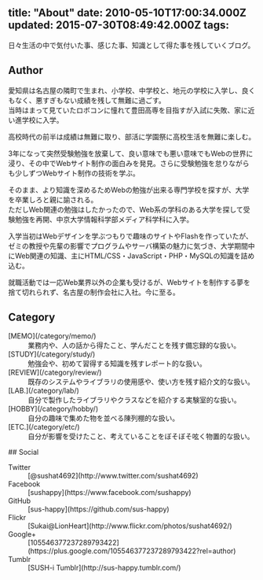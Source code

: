 title: "About"
date: 2010-05-10T17:00:34.000Z
updated: 2015-07-30T08:49:42.000Z
tags: 
---


日々生活の中で気付いた事、感じた事、知識として得た事を残していくブログ。


## Author

愛知県は名古屋の隣町で生まれ、小学校、中学校と、地元の学校に入学し、良くもなく、悪すぎもない成績を残して無難に過ごす。  
 当時はまって見ていたロボコンに憧れて豊田高専を目指すが入試に失敗、家に近い進学校に入学。

高校時代の前半は成績は無難に取り、部活に学園祭に高校生活を無難に楽しむ。

3年になって突然受験勉強を放棄して、良い意味でも悪い意味でもWebの世界に浸り、その中でWebサイト制作の面白みを発見。さらに受験勉強を怠りながらも少しずつWebサイト制作の技術を学ぶ。

そのまま、より知識を深めるためWebの勉強が出来る専門学校を探すが、大学を卒業しろと親に諭される。  
 ただしWeb関連の勉強はしたかったので、Web系の学科のある大学を探して受験勉強を再開、中京大学情報科学部メディア科学科に入学。

入学当初はWebデザインを学ぶつもりで趣味のサイトやFlashを作っていたが、ゼミの教授や先輩の影響でプログラムやサーバ構築の魅力に気づき、大学期間中にWeb関連の知識、主にHTML/CSS・JavaScript・PHP・MySQLの知識を詰め込む。

就職活動では一応Web業界以外の企業も受けるが、Webサイトを制作する夢を捨て切れられず、名古屋の制作会社に入社。今に至る。


## Category

<dl><dt>[MEMO](/category/memo/)</dt><dd>業務内や、人の話から得たこと、学んだことを残す備忘録的な扱い。</dd><dt>[STUDY](/category/study/)</dt><dd>勉強会や、初めて習得する知識を残すレポート的な扱い。</dd><dt>[REVIEW](/category/review/)</dt><dd>既存のシステムやライブラリの使用感や、使い方を残す紹介文的な扱い。</dd><dt>[LAB.](/category/lab/)</dt><dd>自分で製作したライブラリやクラスなどを紹介する実験室的な扱い。</dd><dt>[HOBBY](/category/hobby/)</dt><dd>自分の趣味で集めた物を並べる陳列棚的な扱い。</dd><dt>[ETC.](/category/etc/)</dt><dd>自分が影響を受けたこと、考えていることをぼそぼそ呟く物置的な扱い。</dd></dl>
## Social

<dl><dt>Twitter</dt><dd>[@sushat4692](http://www.twitter.com/sushat4692)</dd><dt>Facebook</dt><dd>[sushappy](https://www.facebook.com/sushappy)</dd><dt>GitHub</dt><dd>[sus-happy](https://github.com/sus-happy)</dd><dt>Flickr</dt><dd>[Sukai@LionHeart](http://www.flickr.com/photos/sushat4692/)</dd><dt>Google+</dt><dd>[105546377237289793422](https://plus.google.com/105546377237289793422?rel=author)</dd><dt>Tumblr</dt><dd>[SUSH-i Tumblr](http://sus-happy.tumblr.com/)</dd></dl>
